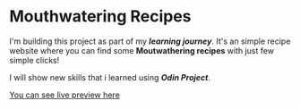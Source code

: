 # Mouthwatering Recipes
I'm building this project as part of my ***learning journey***.
It's an simple recipe website where you can find some **Moutwathering
recipes** with just few simple clicks!

I will show new skills that i learned using ***Odin Project***.

[You can see live preview here](https://sphcs013.github.io/odin-recipes/)